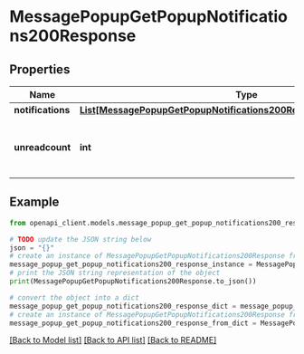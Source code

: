 # MessagePopupGetPopupNotifications200Response


## Properties

Name | Type | Description | Notes
------------ | ------------- | ------------- | -------------
**notifications** | [**List[MessagePopupGetPopupNotifications200ResponseNotificationsInner]**](MessagePopupGetPopupNotifications200ResponseNotificationsInner.md) |  | 
**unreadcount** | **int** | the number of unread message for the given user | [default to null]

## Example

```python
from openapi_client.models.message_popup_get_popup_notifications200_response import MessagePopupGetPopupNotifications200Response

# TODO update the JSON string below
json = "{}"
# create an instance of MessagePopupGetPopupNotifications200Response from a JSON string
message_popup_get_popup_notifications200_response_instance = MessagePopupGetPopupNotifications200Response.from_json(json)
# print the JSON string representation of the object
print(MessagePopupGetPopupNotifications200Response.to_json())

# convert the object into a dict
message_popup_get_popup_notifications200_response_dict = message_popup_get_popup_notifications200_response_instance.to_dict()
# create an instance of MessagePopupGetPopupNotifications200Response from a dict
message_popup_get_popup_notifications200_response_from_dict = MessagePopupGetPopupNotifications200Response.from_dict(message_popup_get_popup_notifications200_response_dict)
```
[[Back to Model list]](../README.md#documentation-for-models) [[Back to API list]](../README.md#documentation-for-api-endpoints) [[Back to README]](../README.md)


